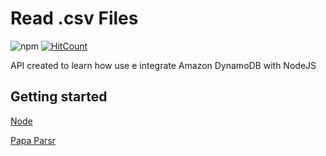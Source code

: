 # Read .csv Files
![npm](https://img.shields.io/npm/v/npm)
[![HitCount](http://hits.dwyl.com/dminatto/dogs-dynamo.svg)](http://hits.dwyl.com/dminatto/read-csv-files)

API created to learn how use e integrate Amazon DynamoDB with NodeJS

## Getting started

[Node](https://nodejs.org/en/)

[Papa Parsr](https://www.papaparse.com/) 


